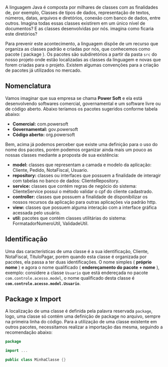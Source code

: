 A linguagem Java é composta por milhares de classes com as finalidades de, por exemplo, Classes de tipos de dados, representação de textos, números, datas, arquivos e diretórios, conexão com banco de dados, entre outros. Imagina todas essas classes existirem em um único nível de documentos? E as classes desenvolvidas por nós. imagina como ficaria este diretórios?

Para prevenir este acontecimento, a linguagem dispõe de um recurso que organiza as classes padrão e criadas por nós, que conhecemos como pacote ( package ). Os pacotes são subdiretórios a partir da pasta `src` do nosso projeto onde estão localizadas as classes da linguagem e novas que forem criadas para o projeto. Existem algumas convenções para a criação de pacotes já utilizados no mercado.

## Nomenclatura

Vamos imaginar que sua empresa se chama **Power Soft** e ela está desenvolvendo softwares comercial, governamental e um software livre ou de código aberto. Abaixo teríamos os pacotes sugeridos conforme tabela abaixo:

- **Comercial:** com.powersoft
- **Governamental:** gov.powersoft
- **Código aberto:** org.powersoft

Bem, acima já podemos perceber que existe uma definição para o uso do nome dos pacotes, porém podemos organizar ainda mais um pouco as nossas classes mediante a proposta de sua existência:

- **model:** classes que representam a camada e modelo da aplicação: Cliente, Pedido, NotaFiscal, Usuario.
- **repository:** classes ou interfaces que possuem a finalidade de interagir com tabelas no banco de dados: ClienteRepository.
- **service:** classes que contém regras de negócio do sistema: ClienteService possui o método validar o cpf do cliente cadastrado.
- **controller:** classes que possuem a finalidade de disponibilizar os nossos recursos da aplicação para outras aplicações via padrão http.
- **view:** classes que possuem alguma interação com a interface gráfica acessada pelo usuário.
- **util:** pacotes que contém classes utilitárias do sistema: FormatadorNumeroUtil, ValidadeUtil.

## Identificação

Uma das características de uma classe é a sua identificação, Cliente, NotaFiscal, TituloPagar, porém quando esta classe é organizada por pacotes, ela passa a ter duas identificações. O nome simples ( **próprio nome** ) e agora o nome qualificado ( **endereçamento do pacote + nome** ), exemplo: considere a classe `Usuario` que está endereçada no pacote `com.controle.acesso.model`, o nome qualificado desta classe é **`com.controle.acesso.model.Usuario`**.

## Package x Import

A localização de uma classe é definida pela palavra reservada `package`, logo, uma classe só contém uma definição de package no arquivo, sempre na primeira linha do código. Para a utilização de uma classe existente em outros pacotes, necessitamos realizar a importação das mesma, seguindo a recomendação abaixo:

```java
package

import ...

public class MinhaClasse {}
```